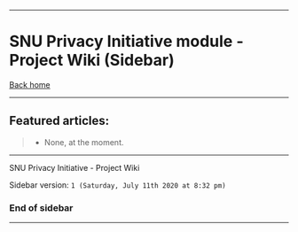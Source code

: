 
***

# SNU Privacy Initiative module - Project Wiki (Sidebar)

[Back home](https://github.com/seanpm2001/SNU_PrivacyInitiative/wiki/)

***

## Featured articles:

> * None, at the moment.

***

SNU Privacy Initiative - Project Wiki

Sidebar version: `1 (Saturday, July 11th 2020 at 8:32 pm)`

### End of sidebar

***
